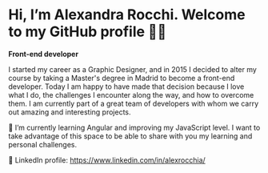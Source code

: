 # Hi, I’m Alexandra Rocchi. Welcome to my GitHub profile :woman_technologist:
**Front-end developer**

I started my career as a Graphic Designer, and in 2015 I decided to alter my course by taking a Master's degree in Madrid to become a front-end developer. Today I am happy to have made that decision because I love what I do, the challenges I encounter along the way, and how to overcome them. I am currently part of a great team of developers with whom we carry out amazing and interesting projects.

🌱 I’m currently learning Angular and improving my JavaScript level. I want to take advantage of this space to be able to share with you my learning and personal challenges.

:page_facing_up: LinkedIn profile: https://www.linkedin.com/in/alexrocchia/

<!---
Alexrocchi/Alexrocchi is a ✨ special ✨ repository because its `README.md` (this file) appears on your GitHub profile.
You can click the Preview link to take a look at your changes.
--->
